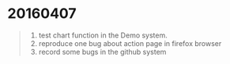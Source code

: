 20160407
===
>1. test chart function in the Demo system.
>2. reproduce one bug about action page in firefox browser
>3. record some bugs in the github system
